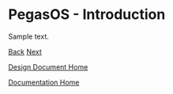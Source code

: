 # PegasOS - Introduction

Sample text.

[Back](DESIGN_DOCUMENT.md)		[Next](2_LEGAL_ETHICAL_TECHNICAL.md)

[Design Document Home](DESIGN_DOCUMENT.md)

[Documentation Home](../README.md)